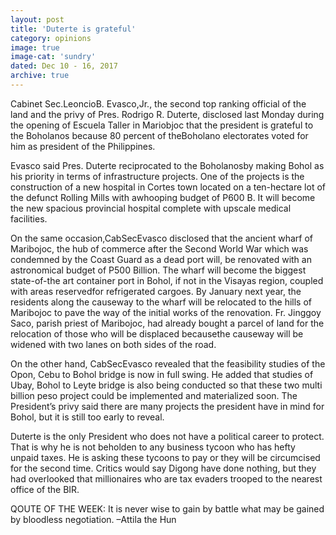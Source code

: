 ```yaml
---
layout: post
title: 'Duterte is grateful'
category: opinions
image: true
image-cat: 'sundry'
dated: Dec 10 - 16, 2017
archive: true
---
```


Cabinet Sec.LeoncioB. Evasco,Jr., the second top ranking official of the land and the privy of Pres. Rodrigo R. Duterte, disclosed last Monday during the opening of Escuela Taller in Mariobjoc that the president is grateful to the Boholanos because 80 percent of theBoholano electorates voted for him as president of the Philippines. 

Evasco said Pres. Duterte reciprocated to the Boholanosby making Bohol as his priority in terms of infrastructure projects. One of the projects is the construction of a new hospital in Cortes town located on a ten-hectare lot of the defunct Rolling Mills with awhooping budget of P600 B. It will become the new spacious provincial hospital complete with upscale medical facilities.

On the same occasion,CabSecEvasco disclosed that the ancient wharf of Maribojoc, the hub of commerce after the Second World War which was condemned by the Coast Guard as a dead port will, be renovated with an astronomical budget of P500 Billion. The wharf will become the biggest state-of-the art container port in Bohol, if not in the Visayas region, coupled with areas reservedfor refrigerated cargoes.
By January next year, the residents along the causeway to the wharf will be relocated to the hills of Maribojoc to pave the way of the initial works of the renovation. Fr. Jinggoy Saco, parish priest of Maribojoc, had already bought a parcel of land for the relocation of those who will be displaced becausethe causeway will be widened with two lanes on both sides of the road.

On the other hand, CabSecEvasco revealed that the feasibility studies of the Opon, Cebu to Bohol bridge is now in full swing. He added that studies of Ubay, Bohol to Leyte bridge is also being conducted so that these two multi billion peso project  could be implemented and materialized soon.
The President’s privy said there are many projects the president have in mind for Bohol, but it is still too early to reveal.

Duterte is the only President who does not have a political career to protect. That is why he is not beholden to any business tycoon who has hefty unpaid taxes. He is asking these tycoons to pay or they will be circumcised for the second time. Critics would say Digong have done nothing, but they had overlooked that millionaires who are tax evaders trooped to the nearest office of the BIR.

QOUTE OF THE WEEK: It is never wise to gain by battle what may be  gained by bloodless negotiation. –Attila the Hun
